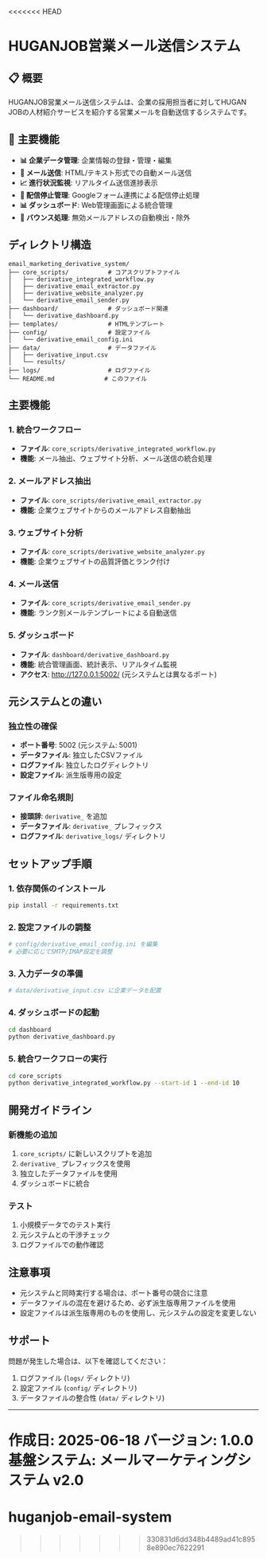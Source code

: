 <<<<<<< HEAD
# HUGANJOB営業メール送信システム

## 📋 概要

HUGANJOB営業メール送信システムは、企業の採用担当者に対してHUGAN JOBの人材紹介サービスを紹介する営業メールを自動送信するシステムです。

## 🚀 主要機能

- **📊 企業データ管理**: 企業情報の登録・管理・編集
- **📧 メール送信**: HTML/テキスト形式での自動メール送信
- **📈 進行状況監視**: リアルタイム送信進捗表示
- **🚫 配信停止管理**: Googleフォーム連携による配信停止処理
- **📊 ダッシュボード**: Web管理画面による統合管理
- **🔄 バウンス処理**: 無効メールアドレスの自動検出・除外

## ディレクトリ構造

```
email_marketing_derivative_system/
├── core_scripts/           # コアスクリプトファイル
│   ├── derivative_integrated_workflow.py
│   ├── derivative_email_extractor.py
│   ├── derivative_website_analyzer.py
│   └── derivative_email_sender.py
├── dashboard/              # ダッシュボード関連
│   └── derivative_dashboard.py
├── templates/              # HTMLテンプレート
├── config/                 # 設定ファイル
│   └── derivative_email_config.ini
├── data/                   # データファイル
│   ├── derivative_input.csv
│   └── results/
├── logs/                   # ログファイル
└── README.md              # このファイル
```

## 主要機能

### 1. 統合ワークフロー
- **ファイル**: `core_scripts/derivative_integrated_workflow.py`
- **機能**: メール抽出、ウェブサイト分析、メール送信の統合処理

### 2. メールアドレス抽出
- **ファイル**: `core_scripts/derivative_email_extractor.py`
- **機能**: 企業ウェブサイトからのメールアドレス自動抽出

### 3. ウェブサイト分析
- **ファイル**: `core_scripts/derivative_website_analyzer.py`
- **機能**: 企業ウェブサイトの品質評価とランク付け

### 4. メール送信
- **ファイル**: `core_scripts/derivative_email_sender.py`
- **機能**: ランク別メールテンプレートによる自動送信

### 5. ダッシュボード
- **ファイル**: `dashboard/derivative_dashboard.py`
- **機能**: 統合管理画面、統計表示、リアルタイム監視
- **アクセス**: http://127.0.0.1:5002/ (元システムとは異なるポート)

## 元システムとの違い

### 独立性の確保
- **ポート番号**: 5002 (元システム: 5001)
- **データファイル**: 独立したCSVファイル
- **ログファイル**: 独立したログディレクトリ
- **設定ファイル**: 派生版専用の設定

### ファイル命名規則
- **接頭辞**: `derivative_` を追加
- **データファイル**: `derivative_` プレフィックス
- **ログファイル**: `derivative_logs/` ディレクトリ

## セットアップ手順

### 1. 依存関係のインストール
```bash
pip install -r requirements.txt
```

### 2. 設定ファイルの調整
```bash
# config/derivative_email_config.ini を編集
# 必要に応じてSMTP/IMAP設定を調整
```

### 3. 入力データの準備
```bash
# data/derivative_input.csv に企業データを配置
```

### 4. ダッシュボードの起動
```bash
cd dashboard
python derivative_dashboard.py
```

### 5. 統合ワークフローの実行
```bash
cd core_scripts
python derivative_integrated_workflow.py --start-id 1 --end-id 10
```

## 開発ガイドライン

### 新機能の追加
1. `core_scripts/` に新しいスクリプトを追加
2. `derivative_` プレフィックスを使用
3. 独立したデータファイルを使用
4. ダッシュボードに統合

### テスト
1. 小規模データでのテスト実行
2. 元システムとの干渉チェック
3. ログファイルでの動作確認

## 注意事項

- 元システムと同時実行する場合は、ポート番号の競合に注意
- データファイルの混在を避けるため、必ず派生版専用ファイルを使用
- 設定ファイルは派生版専用のものを使用し、元システムの設定を変更しない

## サポート

問題が発生した場合は、以下を確認してください：
1. ログファイル (`logs/` ディレクトリ)
2. 設定ファイル (`config/` ディレクトリ)
3. データファイルの整合性 (`data/` ディレクトリ)

---

**作成日**: 2025-06-18
**バージョン**: 1.0.0
**基盤システム**: メールマーケティングシステム v2.0
=======
# huganjob-email-system
>>>>>>> 330831d6dd348b4489ad41c8958e890ec7622291
